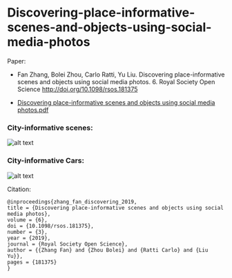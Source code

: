 # Discovering-place-informative-scenes-and-objects-using-social-media-photos

Paper:  
- Fan Zhang, Bolei Zhou, Carlo Ratti, Yu Liu. Discovering place-informative scenes and objects using social media photos. 6. Royal Society Open Science http://doi.org/10.1098/rsos.181375

- [Discovering place-informative scenes and objects using social media photos.pdf](https://github.com/tank145161/RSOS/blob/master/Discovering%20place-informative%20scenes%20and%20objects%20using%20social%20media%20photos.pdf)


### City-informative scenes:
![alt text][example_pic]

[example_pic]: https://github.com/tank145161/RSOS/blob/master/scene.jpg "City-informative scenes"  

### City-informative Cars:  

![alt text][example_pic]

[example_pic]: https://github.com/tank145161/RSOS/blob/master/object.jpg "City-informative Cars"

Citation:
	
    @inproceedings{zhang_fan_discovering_2019,  
	title = {Discovering place-informative scenes and objects using social media photos},  
	volume = {6},	
	doi = {10.1098/rsos.181375},  
	number = {3},  
	year = {2019},  
	journal = {Royal Society Open Science},  
	author = {{Zhang Fan} and {Zhou Bolei} and {Ratti Carlo} and {Liu Yu}},  
	pages = {181375} 
    }
